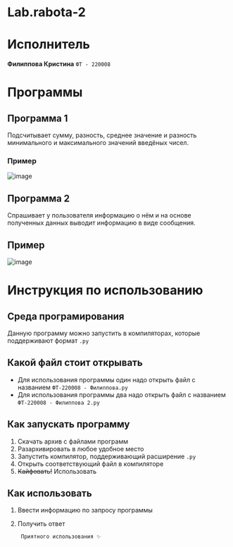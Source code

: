 # Lab.rabota-2
# Исполнитель 
**Филиппова Кристина** `ФТ - 220008`
# Программы
## Программа 1
Подсчитывает сумму, разность, среднее значение и разность минимального и максимального значений введёных чисел.
### Пример
![image](https://github.com/kristinaphilippova/Lab.rabota-2/assets/146865479/569fbf3c-d56e-4ea8-a303-eef8b4b3c17b)
## Программа 2
Спрашивает у пользователя информацию о нём и на основе полученных данных выводит информацию в виде сообщения.
## Пример
![image](https://github.com/kristinaphilippova/Lab.rabota-2/assets/146865479/d09e7789-e950-41a1-a041-4b624cf5c65b)
# Инструкция по использованию
## Среда програмирования
Данную программу можно запустить в компиляторах, которые поддерживают формат `.py`
## Какой файл стоит открывать
- Для использования программы один надо открыть файл с названием `ФТ-220008 - Филиппова.py`
- Для использования программы два надо открыть файл с названием `ФТ-220008 - Филиппова 2.py`
## Как запускать программу
1. Скачать архив с файлами программ
2. Разархивировать в любое удобное место
3. Запустить компилятор, поддерживающий расширение `.py`
4. Открыть соответствующий файл в компиляторе
5. ~~Кайфовать!~~ Использовать
## Как использовать
1. Ввести информацию по запросу программы
3. Получить ответ

        Приятного использования ✨
